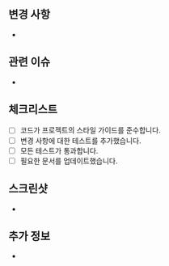 ## 변경 사항

-

## 관련 이슈

-

## 체크리스트

- [ ] 코드가 프로젝트의 스타일 가이드를 준수합니다.
- [ ] 변경 사항에 대한 테스트를 추가했습니다.
- [ ] 모든 테스트가 통과합니다.
- [ ] 필요한 문서를 업데이트했습니다.

## 스크린샷

-

## 추가 정보

-